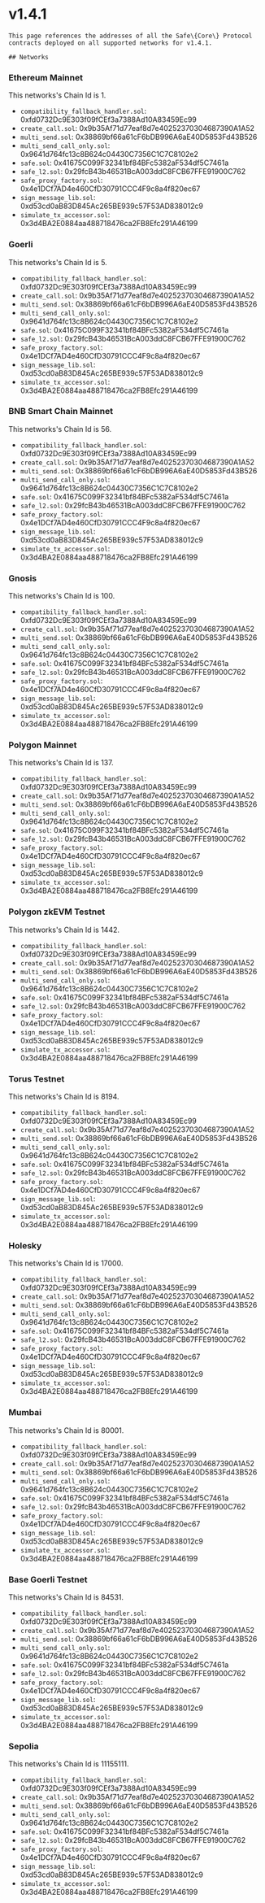 # v1.4.1

    This page references the addresses of all the Safe\{Core\} Protocol contracts deployed on all supported networks for v1.4.1.

    ## Networks

### Ethereum Mainnet

This networks's Chain Id is 1.

- `compatibility_fallback_handler.sol`: 0xfd0732Dc9E303f09fCEf3a7388Ad10A83459Ec99
- `create_call.sol`: 0x9b35Af71d77eaf8d7e40252370304687390A1A52
- `multi_send.sol`: 0x38869bf66a61cF6bDB996A6aE40D5853Fd43B526
- `multi_send_call_only.sol`: 0x9641d764fc13c8B624c04430C7356C1C7C8102e2
- `safe.sol`: 0x41675C099F32341bf84BFc5382aF534df5C7461a
- `safe_l2.sol`: 0x29fcB43b46531BcA003ddC8FCB67FFE91900C762
- `safe_proxy_factory.sol`: 0x4e1DCf7AD4e460CfD30791CCC4F9c8a4f820ec67
- `sign_message_lib.sol`: 0xd53cd0aB83D845Ac265BE939c57F53AD838012c9
- `simulate_tx_accessor.sol`: 0x3d4BA2E0884aa488718476ca2FB8Efc291A46199


### Goerli

This networks's Chain Id is 5.

- `compatibility_fallback_handler.sol`: 0xfd0732Dc9E303f09fCEf3a7388Ad10A83459Ec99
- `create_call.sol`: 0x9b35Af71d77eaf8d7e40252370304687390A1A52
- `multi_send.sol`: 0x38869bf66a61cF6bDB996A6aE40D5853Fd43B526
- `multi_send_call_only.sol`: 0x9641d764fc13c8B624c04430C7356C1C7C8102e2
- `safe.sol`: 0x41675C099F32341bf84BFc5382aF534df5C7461a
- `safe_l2.sol`: 0x29fcB43b46531BcA003ddC8FCB67FFE91900C762
- `safe_proxy_factory.sol`: 0x4e1DCf7AD4e460CfD30791CCC4F9c8a4f820ec67
- `sign_message_lib.sol`: 0xd53cd0aB83D845Ac265BE939c57F53AD838012c9
- `simulate_tx_accessor.sol`: 0x3d4BA2E0884aa488718476ca2FB8Efc291A46199


### BNB Smart Chain Mainnet

This networks's Chain Id is 56.

- `compatibility_fallback_handler.sol`: 0xfd0732Dc9E303f09fCEf3a7388Ad10A83459Ec99
- `create_call.sol`: 0x9b35Af71d77eaf8d7e40252370304687390A1A52
- `multi_send.sol`: 0x38869bf66a61cF6bDB996A6aE40D5853Fd43B526
- `multi_send_call_only.sol`: 0x9641d764fc13c8B624c04430C7356C1C7C8102e2
- `safe.sol`: 0x41675C099F32341bf84BFc5382aF534df5C7461a
- `safe_l2.sol`: 0x29fcB43b46531BcA003ddC8FCB67FFE91900C762
- `safe_proxy_factory.sol`: 0x4e1DCf7AD4e460CfD30791CCC4F9c8a4f820ec67
- `sign_message_lib.sol`: 0xd53cd0aB83D845Ac265BE939c57F53AD838012c9
- `simulate_tx_accessor.sol`: 0x3d4BA2E0884aa488718476ca2FB8Efc291A46199


### Gnosis

This networks's Chain Id is 100.

- `compatibility_fallback_handler.sol`: 0xfd0732Dc9E303f09fCEf3a7388Ad10A83459Ec99
- `create_call.sol`: 0x9b35Af71d77eaf8d7e40252370304687390A1A52
- `multi_send.sol`: 0x38869bf66a61cF6bDB996A6aE40D5853Fd43B526
- `multi_send_call_only.sol`: 0x9641d764fc13c8B624c04430C7356C1C7C8102e2
- `safe.sol`: 0x41675C099F32341bf84BFc5382aF534df5C7461a
- `safe_l2.sol`: 0x29fcB43b46531BcA003ddC8FCB67FFE91900C762
- `safe_proxy_factory.sol`: 0x4e1DCf7AD4e460CfD30791CCC4F9c8a4f820ec67
- `sign_message_lib.sol`: 0xd53cd0aB83D845Ac265BE939c57F53AD838012c9
- `simulate_tx_accessor.sol`: 0x3d4BA2E0884aa488718476ca2FB8Efc291A46199


### Polygon Mainnet

This networks's Chain Id is 137.

- `compatibility_fallback_handler.sol`: 0xfd0732Dc9E303f09fCEf3a7388Ad10A83459Ec99
- `create_call.sol`: 0x9b35Af71d77eaf8d7e40252370304687390A1A52
- `multi_send.sol`: 0x38869bf66a61cF6bDB996A6aE40D5853Fd43B526
- `multi_send_call_only.sol`: 0x9641d764fc13c8B624c04430C7356C1C7C8102e2
- `safe.sol`: 0x41675C099F32341bf84BFc5382aF534df5C7461a
- `safe_l2.sol`: 0x29fcB43b46531BcA003ddC8FCB67FFE91900C762
- `safe_proxy_factory.sol`: 0x4e1DCf7AD4e460CfD30791CCC4F9c8a4f820ec67
- `sign_message_lib.sol`: 0xd53cd0aB83D845Ac265BE939c57F53AD838012c9
- `simulate_tx_accessor.sol`: 0x3d4BA2E0884aa488718476ca2FB8Efc291A46199


### Polygon zkEVM Testnet

This networks's Chain Id is 1442.

- `compatibility_fallback_handler.sol`: 0xfd0732Dc9E303f09fCEf3a7388Ad10A83459Ec99
- `create_call.sol`: 0x9b35Af71d77eaf8d7e40252370304687390A1A52
- `multi_send.sol`: 0x38869bf66a61cF6bDB996A6aE40D5853Fd43B526
- `multi_send_call_only.sol`: 0x9641d764fc13c8B624c04430C7356C1C7C8102e2
- `safe.sol`: 0x41675C099F32341bf84BFc5382aF534df5C7461a
- `safe_l2.sol`: 0x29fcB43b46531BcA003ddC8FCB67FFE91900C762
- `safe_proxy_factory.sol`: 0x4e1DCf7AD4e460CfD30791CCC4F9c8a4f820ec67
- `sign_message_lib.sol`: 0xd53cd0aB83D845Ac265BE939c57F53AD838012c9
- `simulate_tx_accessor.sol`: 0x3d4BA2E0884aa488718476ca2FB8Efc291A46199


### Torus Testnet

This networks's Chain Id is 8194.

- `compatibility_fallback_handler.sol`: 0xfd0732Dc9E303f09fCEf3a7388Ad10A83459Ec99
- `create_call.sol`: 0x9b35Af71d77eaf8d7e40252370304687390A1A52
- `multi_send.sol`: 0x38869bf66a61cF6bDB996A6aE40D5853Fd43B526
- `multi_send_call_only.sol`: 0x9641d764fc13c8B624c04430C7356C1C7C8102e2
- `safe.sol`: 0x41675C099F32341bf84BFc5382aF534df5C7461a
- `safe_l2.sol`: 0x29fcB43b46531BcA003ddC8FCB67FFE91900C762
- `safe_proxy_factory.sol`: 0x4e1DCf7AD4e460CfD30791CCC4F9c8a4f820ec67
- `sign_message_lib.sol`: 0xd53cd0aB83D845Ac265BE939c57F53AD838012c9
- `simulate_tx_accessor.sol`: 0x3d4BA2E0884aa488718476ca2FB8Efc291A46199


### Holesky

This networks's Chain Id is 17000.

- `compatibility_fallback_handler.sol`: 0xfd0732Dc9E303f09fCEf3a7388Ad10A83459Ec99
- `create_call.sol`: 0x9b35Af71d77eaf8d7e40252370304687390A1A52
- `multi_send.sol`: 0x38869bf66a61cF6bDB996A6aE40D5853Fd43B526
- `multi_send_call_only.sol`: 0x9641d764fc13c8B624c04430C7356C1C7C8102e2
- `safe.sol`: 0x41675C099F32341bf84BFc5382aF534df5C7461a
- `safe_l2.sol`: 0x29fcB43b46531BcA003ddC8FCB67FFE91900C762
- `safe_proxy_factory.sol`: 0x4e1DCf7AD4e460CfD30791CCC4F9c8a4f820ec67
- `sign_message_lib.sol`: 0xd53cd0aB83D845Ac265BE939c57F53AD838012c9
- `simulate_tx_accessor.sol`: 0x3d4BA2E0884aa488718476ca2FB8Efc291A46199


### Mumbai

This networks's Chain Id is 80001.

- `compatibility_fallback_handler.sol`: 0xfd0732Dc9E303f09fCEf3a7388Ad10A83459Ec99
- `create_call.sol`: 0x9b35Af71d77eaf8d7e40252370304687390A1A52
- `multi_send.sol`: 0x38869bf66a61cF6bDB996A6aE40D5853Fd43B526
- `multi_send_call_only.sol`: 0x9641d764fc13c8B624c04430C7356C1C7C8102e2
- `safe.sol`: 0x41675C099F32341bf84BFc5382aF534df5C7461a
- `safe_l2.sol`: 0x29fcB43b46531BcA003ddC8FCB67FFE91900C762
- `safe_proxy_factory.sol`: 0x4e1DCf7AD4e460CfD30791CCC4F9c8a4f820ec67
- `sign_message_lib.sol`: 0xd53cd0aB83D845Ac265BE939c57F53AD838012c9
- `simulate_tx_accessor.sol`: 0x3d4BA2E0884aa488718476ca2FB8Efc291A46199


### Base Goerli Testnet

This networks's Chain Id is 84531.

- `compatibility_fallback_handler.sol`: 0xfd0732Dc9E303f09fCEf3a7388Ad10A83459Ec99
- `create_call.sol`: 0x9b35Af71d77eaf8d7e40252370304687390A1A52
- `multi_send.sol`: 0x38869bf66a61cF6bDB996A6aE40D5853Fd43B526
- `multi_send_call_only.sol`: 0x9641d764fc13c8B624c04430C7356C1C7C8102e2
- `safe.sol`: 0x41675C099F32341bf84BFc5382aF534df5C7461a
- `safe_l2.sol`: 0x29fcB43b46531BcA003ddC8FCB67FFE91900C762
- `safe_proxy_factory.sol`: 0x4e1DCf7AD4e460CfD30791CCC4F9c8a4f820ec67
- `sign_message_lib.sol`: 0xd53cd0aB83D845Ac265BE939c57F53AD838012c9
- `simulate_tx_accessor.sol`: 0x3d4BA2E0884aa488718476ca2FB8Efc291A46199


### Sepolia

This networks's Chain Id is 11155111.

- `compatibility_fallback_handler.sol`: 0xfd0732Dc9E303f09fCEf3a7388Ad10A83459Ec99
- `create_call.sol`: 0x9b35Af71d77eaf8d7e40252370304687390A1A52
- `multi_send.sol`: 0x38869bf66a61cF6bDB996A6aE40D5853Fd43B526
- `multi_send_call_only.sol`: 0x9641d764fc13c8B624c04430C7356C1C7C8102e2
- `safe.sol`: 0x41675C099F32341bf84BFc5382aF534df5C7461a
- `safe_l2.sol`: 0x29fcB43b46531BcA003ddC8FCB67FFE91900C762
- `safe_proxy_factory.sol`: 0x4e1DCf7AD4e460CfD30791CCC4F9c8a4f820ec67
- `sign_message_lib.sol`: 0xd53cd0aB83D845Ac265BE939c57F53AD838012c9
- `simulate_tx_accessor.sol`: 0x3d4BA2E0884aa488718476ca2FB8Efc291A46199


    